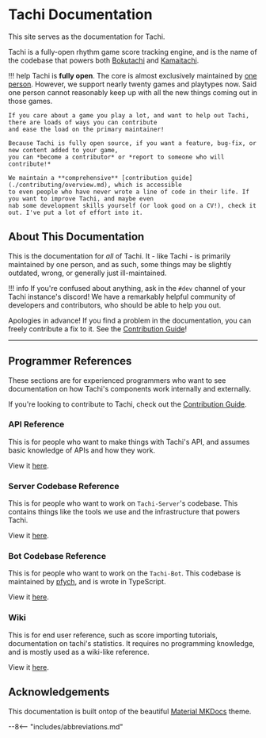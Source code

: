 # Tachi Documentation

This site serves as the documentation for Tachi.

Tachi is a fully-open rhythm game score tracking engine, and is the name of the codebase that powers
both [Bokutachi](https://bokutachi.xyz) and [Kamaitachi](https://kamaitachi.xyz).

!!! help
	Tachi is **fully open**. The core is almost exclusively maintained by [one person](https://github.com/zkldi).
	However, we support nearly twenty games and playtypes now. Said one person cannot reasonably keep up
	with all the new things coming out in those games.

	If you care about a game you play a lot, and want to help out Tachi, there are loads of ways you can contribute
	and ease the load on the primary maintainer!
	
	Because Tachi is fully open source, if you want a feature, bug-fix, or new content added to your game,
	you can *become a contributor* or *report to someone who will contribute!*

	We maintain a **comprehensive** [contribution guide](./contributing/overview.md), which is accessible
	to even people who have never wrote a line of code in their life. If you want to improve Tachi, and maybe even
	nab some development skills yourself (or look good on a CV!), check it out. I've put a lot of effort into it.

## About This Documentation

This is the documentation for *all* of Tachi. It - like Tachi - is primarily maintained by one
person, and as such, some things may be slightly outdated, wrong, or generally just ill-maintained.

!!! info
	If you're confused about anything, ask in the `#dev` channel of your Tachi instance's discord!
	We have a remarkably helpful community of developers and contributors, who should be able to help you out.

Apologies in advance! If you find a problem in the documentation, you can freely contribute a fix
to it. See the [Contribution Guide](./contributing/overview.md)!

*****

## Programmer References

These sections are for experienced programmers who want to see documentation on how
Tachi's components work internally and externally.

If you're looking to contribute to Tachi, check out the [Contribution Guide](./contributing/overview.md).

### API Reference

This is for people who want to make things with Tachi's API, and assumes basic knowledge of
APIs and how they work.

View it [here](./api/overview.md).

### Server Codebase Reference

This is for people who want to work on `Tachi-Server`'s codebase.
This contains things like the tools we use and the
infrastructure that powers Tachi.

View it [here](./tachi-server/overview.md).

### Bot Codebase Reference

This is for people who want to work on the `Tachi-Bot`.
This codebase is maintained by [pfych](https://github.com/pfych), and is wrote in TypeScript.

View it [here](./tachi-bot/overview.md).

### Wiki

This is for end user reference, such as score importing tutorials, documentation on tachi's
statistics. It requires no programming knowledge, and is mostly used as a wiki-like reference.

View it [here](./user/overview.md).

## Acknowledgements

This documentation is built ontop of the beautiful [Material MKDocs](https://squidfunk.github.io/mkdocs-material) theme.

--8<-- "includes/abbreviations.md"